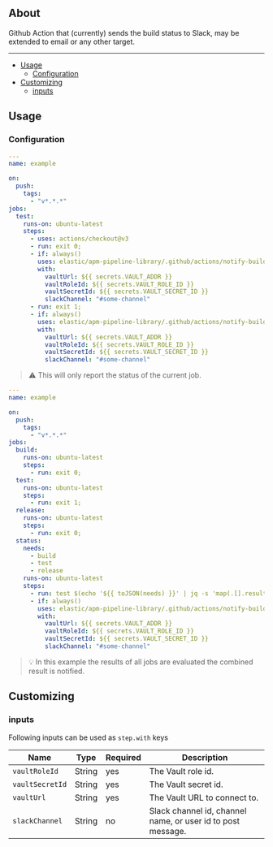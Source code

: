 ## About

Github Action that (currently) sends the build status to Slack, may be extended to email
or any other target.
___

* [Usage](#usage)
  * [Configuration](#configuration)
* [Customizing](#customizing)
  * [inputs](#inputs)

## Usage

### Configuration

```yaml
---
name: example

on:
  push:
    tags:
      - "v*.*.*"
jobs:
  test:
    runs-on: ubuntu-latest
    steps:
      - uses: actions/checkout@v3
      - run: exit 0;
      - if: always()
        uses: elastic/apm-pipeline-library/.github/actions/notify-build-status@current
        with:
          vaultUrl: ${{ secrets.VAULT_ADDR }}
          vaultRoleId: ${{ secrets.VAULT_ROLE_ID }}
          vaultSecretId: ${{ secrets.VAULT_SECRET_ID }}
          slackChannel: "#some-channel"
      - run: exit 1;
      - if: always()
        uses: elastic/apm-pipeline-library/.github/actions/notify-build-status@current
        with:
          vaultUrl: ${{ secrets.VAULT_ADDR }}
          vaultRoleId: ${{ secrets.VAULT_ROLE_ID }}
          vaultSecretId: ${{ secrets.VAULT_SECRET_ID }}
          slackChannel: "#some-channel"


```
> ⚠️ This will only report the status of the current job.

```yaml
---
name: example

on:
  push:
    tags:
      - "v*.*.*"
jobs:
  build:
    runs-on: ubuntu-latest
    steps:
      - run: exit 0;
  test:
    runs-on: ubuntu-latest
    steps:
      - run: exit 1;
  release:
    runs-on: ubuntu-latest
    steps:
      - run: exit 0;
  status:
    needs:
      - build
      - test
      - release
    runs-on: ubuntu-latest
    steps:
      - run: test $(echo '${{ toJSON(needs) }}' | jq -s 'map(.[].result) | all(.=="success")') = 'true'
      - if: always()
        uses: elastic/apm-pipeline-library/.github/actions/notify-build-status@current
        with:
          vaultUrl: ${{ secrets.VAULT_ADDR }}
          vaultRoleId: ${{ secrets.VAULT_ROLE_ID }}
          vaultSecretId: ${{ secrets.VAULT_SECRET_ID }}
          slackChannel: "#some-channel"
```
> 💡 In this example the results of all jobs are evaluated the combined result is notified.

## Customizing

### inputs

Following inputs can be used as `step.with` keys

| Name            | Type    | Required | Description                                             |
|-----------------|---------|------|-------------------------------------------------------------|
| `vaultRoleId`   | String  | yes  | The Vault role id.                                          |
| `vaultSecretId` | String  | yes  | The Vault secret id.                                        |
| `vaultUrl`      | String  | yes  | The Vault URL to connect to.                                |
| `slackChannel`  | String  | no   | Slack channel id, channel name, or user id to post message. |

